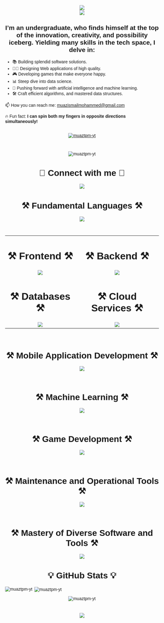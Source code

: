 <head>
  <link href="https://fonts.googleapis.com/css2?family=Poppins:wght@400;700&display=swap" rel="stylesheet">
</head>

<div style="font-family: 'Poppins', sans-serif;">
<h1 align="center">
  <img src="https://readme-typing-svg.herokuapp.com?font=Poppins&weight=700&size=35&duration=3000&pause=1000&color=4169E1&center=true&vCenter=true&width=500&height=70&lines=Hello+World!+%F0%9F%91%8B" /> <br>
  <img src="https://readme-typing-svg.herokuapp.com?font=Poppins&weight=700&size=35&duration=3000&pause=1000&color=4169E1&center=true&vCenter=true&width=550&height=70&lines=I'm+Muaz+Ismail+Mohammed!" /> <br>
</h1>


<h2 align="center">I’m an undergraduate, who finds himself at the top of the innovation, creativity, and possibility iceberg. Yielding many skills in the tech space, I delve in:</h2>

<div>
    <ul>
    <li>📚 Building splendid software solutions.</li>
    <li>👩🏿 Designing Web applications of high quality.</li>
    <li>🎮 Developing games that make everyone happy.</li>
    <li>📊 Steep dive into data science.</li>
    <li>🧠 Pushing forward with artificial intelligence and machine learning.</li>
    <li>🛠️ Craft efficient algorithms, and mastered data structures.</li>
    </ul>
</div>

<div style="margin-bottom: 30px;">
    <p>
    📫 How you can reach me: <a href="mailto:muazismailmohammed@gmail.com">muazismailmohammed@gmail.com</a>
    </p>
    <p>🔥 Fun fact: <strong>I can spin both my fingers in opposite directions simultaneously!</strong></p>
</div>

<p align="center">
  <a href="https://github.com/ryo-ma/github-profile-trophy">
    <img src="https://github-profile-trophy.vercel.app/?username=muaztpm-yt" alt="muaztpm-yt" />
  </a>
</p>

<br/>

<p align="center">
  <img src="https://komarev.com/ghpvc/?username=muaztpm-yt&label=Profile%20views&color=0e75b6&style=flat" alt="muaztpm-yt" />
</p>

<div style="border-top: 3px;">
<h1 align="center">🔗 Connect with me 🔗</h1>
<p align="center">
    <img src="https://skillicons.dev/icons?i=linkedin,gmail,discord"/>
</p>
</div>


<div align="center">

<h1 align="center">⚒️️ Fundamental Languages ⚒️️</h1>
<p align="center">
    <img src="https://skillicons.dev/icons?i=javascript,typescript,python,c,cs,cpp,java"/>
</p>

<br/>

<table>
      <tr>
        <td align="center">
          <h1 align="center">⚒️ Frontend ⚒️</h1>
        </td>
        <td align="center">
          <h1 align="center">⚒️ Backend ⚒️</h1>
        </td>
      </tr>
        <tr>
            <td align="center">
            <img src="https://skillicons.dev/icons?i=html,css,bootstrap,react,nextjs,tailwind,qt" /><br/>
            </td>
            <td align="center">
                <img src="https://skillicons.dev/icons?i=nodejs,nextjs,django,jquery" /> <br/>
            </td>
        </tr>
        <tr>
            <td>
    <h1 align="center">⚒️ Databases ⚒️</h1>
            </td>
            <td>
    <h1 align="center">⚒️ Cloud Services ⚒️</h1>
            </td>
        </tr>
        <tr>
            <td><div align="center">
    <img src="https://skillicons.dev/icons?i=mongodb,sqlite,mysql" /> <br/>
            </div>
            </td>
            <td>
                <div align="center">
    <img src="https://skillicons.dev/icons?i=aws,azure,firebase" /><br/>
                </div>
            </td>
        </tr>
    </table>
</div>


<br/>
<h1 align="center">⚒️ Mobile Application Development ⚒️</h1>
<p align="center">
    <img src="https://skillicons.dev/icons?i=dart,flutter,kotlin"/>
</p>

<br/>

<h1 align="center">⚒️ Machine Learning ⚒️</h1>
<p align="center">
    <img src="https://skillicons.dev/icons?i=pytorch,opencv,tensorflow,sklearn"/>
</p>

<br/>

<h1 align="center">⚒️ Game Development ⚒️</h1>
<p align="center">
    <img src="https://skillicons.dev/icons?i=unity,lua,robloxstudio"/>
</p>

<br/>

<h1 align="center">⚒️ Maintenance and Operational Tools ⚒️</h1>
<p align="center">
    <img src="https://skillicons.dev/icons?i=docker,github,git,powershell,npm,arduino,bash"/>
</p>

<br/>

<h1 align="center">⚒️ Mastery of Diverse Software and Tools ⚒️</h1>
<p align="center">
    <img src="https://skillicons.dev/icons?i=webstorm,pycharm,vscode,visualstudio,unity,ae,anaconda,atom,blender,bots,eclipse,figma,notion,ps,pr,pycharm,sublime,windows,replit,stackoverflow"/>
</p>


<div align="center">

<h1 align="center">💡 GitHub Stats 💡</h1>


<p align="left">
  <img align="left" src="https://github-readme-stats.vercel.app/api/top-langs?username=muaztpm-yt&show_icons=true&locale=en&layout=compact" alt="muaztpm-yt" />&nbsp;<img align="center" src="https://github-readme-stats.vercel.app/api?username=muaztpm-yt&show_icons=true&locale=en" alt="muaztpm-yt" />
</p>

<p align="center">
  <img align="center" src="https://github-readme-streak-stats.herokuapp.com/?user=muaztpm-yt&" alt="muaztpm-yt" />
</p>

</div>


<h1 align="center">
    <img src="https://readme-typing-svg.herokuapp.com?font=Poppins&weight=700&size=35&duration=2500&pause=1000&color=4169E1&center=true&vCenter=true&width=550&height=70&lines=Goodbye+World!+%F0%9F%91%8B" />
</h1>
